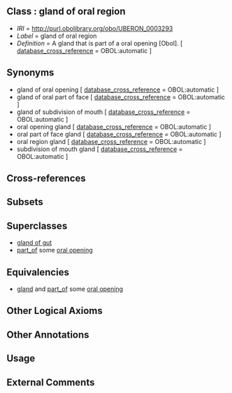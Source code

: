 
## Class : gland of oral region

 * *IRI* = http://purl.obolibrary.org/obo/UBERON_0003293
 * *Label* = gland of oral region
 * *Definition* = A gland that is part of a oral opening [Obol]. [ [database_cross_reference](../../ef/oboInOwl#hasDbXref.md) = OBOL:automatic ]

## Synonyms

 * gland of oral opening [ [database_cross_reference](../../ef/oboInOwl#hasDbXref.md) = OBOL:automatic ]
 * gland of oral part of face [ [database_cross_reference](../../ef/oboInOwl#hasDbXref.md) = OBOL:automatic ]
 * gland of subdivision of mouth [ [database_cross_reference](../../ef/oboInOwl#hasDbXref.md) = OBOL:automatic ]
 * oral opening gland [ [database_cross_reference](../../ef/oboInOwl#hasDbXref.md) = OBOL:automatic ]
 * oral part of face gland [ [database_cross_reference](../../ef/oboInOwl#hasDbXref.md) = OBOL:automatic ]
 * oral region gland [ [database_cross_reference](../../ef/oboInOwl#hasDbXref.md) = OBOL:automatic ]
 * subdivision of mouth gland [ [database_cross_reference](../../ef/oboInOwl#hasDbXref.md) = OBOL:automatic ]

## Cross-references


## Subsets


## Superclasses

 * [gland of gut](../../UBERON/08/UBERON_0003408.md)
 * [part_of](../../BFO/50/BFO_0000050.md) some [oral opening](../../UBERON/66/UBERON_0000166.md)

## Equivalencies

 * [gland](../../UBERON/30/UBERON_0002530.md) and [part_of](../../BFO/50/BFO_0000050.md) some [oral opening](../../UBERON/66/UBERON_0000166.md)

## Other Logical Axioms


## Other Annotations


## Usage


## External Comments

